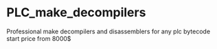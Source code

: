 # PLC_make_decompilers
Professional make decompilers and disassemblers for any plc bytecode
start price from 8000$ 
